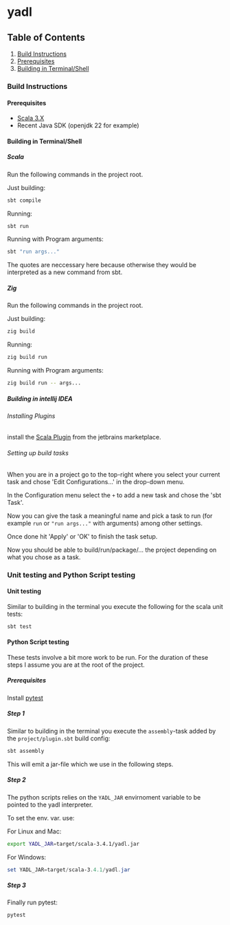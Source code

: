 # yadl
## Table of Contents
1. [Build Instructions](#build)
  1. [Prerequisites](#pre)
  2. [Building in Terminal/Shell](#build_sh)

### Build Instructions <a name="build"></a>

#### Prerequisites <a name="pre"></a>

- [Scala 3.X](https://www.scala-lang.org/download/)
- Recent Java SDK (openjdk 22 for example)

#### Building in Terminal/Shell <a name="build_sh"></a>

##### Scala

Run the following commands in the project root.

Just building:
```sh
sbt compile
```

Running:
```sh
sbt run
```

Running with Program arguments:
```sh
sbt "run args..."
```

The quotes are neccessary here because otherwise they would be interpreted as a new command from sbt.

##### Zig

Run the following commands in the project root.

Just building:
```sh
zig build
```

Running:
```sh
zig build run
```

Running with Program arguments:
```sh
zig build run -- args...
```

##### Building in intellij IDEA

###### Installing Plugins

install the [Scala Plugin](https://plugins.jetbrains.com/plugin/1347-scala/) from the
jetbrains marketplace.

###### Setting up build tasks

When you are in a project go to the top-right where you select your current task and chose 'Edit Configurations...' in the drop-down menu.

In the Configuration menu select the `+` to add a new task and chose the 'sbt Task'.

Now you can give the task a meaningful name and pick a task to run (for example `run` or `"run args..."` with arguments) among other settings.

Once done hit 'Apply' or 'OK' to finish the task setup.

Now you should be able to build/run/package/... the project depending on what you chose as a task.

### Unit testing and Python Script testing

#### Unit testing

Similar to building in the terminal you execute the following for the scala unit tests:
```sh
sbt test
```

#### Python Script testing

These tests involve a bit more work to be run.
For the duration of these steps I assume you are at the root of the project.

##### Prerequisites

Install [pytest](https://pypi.org/project/pytest/)

##### Step 1

Similar to building in the terminal you execute the `assembly`-task added by the `project/plugin.sbt` build config:
```sh
sbt assembly
```
This will emit a jar-file which we use in the following steps.

##### Step 2

The python scripts relies on the `YADL_JAR` envirnoment variable to be pointed to the yadl interpreter.

To set the env. var. use:

For Linux and Mac:
```sh
export YADL_JAR=target/scala-3.4.1/yadl.jar
```

For Windows:
```powershell
set YADL_JAR=target/scala-3.4.1/yadl.jar
```
##### Step 3

Finally run pytest:
```sh
pytest
```


